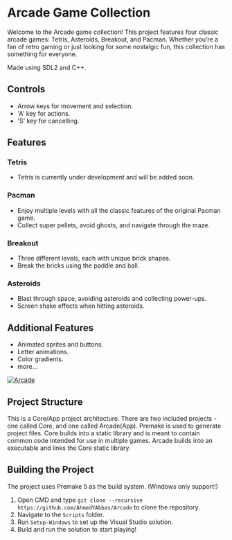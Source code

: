 # Arcade Game Collection

Welcome to the Arcade game collection! This project features four classic arcade games: Tetris, Asteroids, Breakout, and Pacman. Whether you’re a fan of retro gaming or just looking for some nostalgic fun, this collection has something for everyone.

Made using SDL2 and C++.

## Controls
- Arrow keys for movement and selection.
- 'A' key for actions.
- 'S' key for cancelling.

## Features
### Tetris
- Tetris is currently under development and will be added soon.

### Pacman
- Enjoy multiple levels with all the classic features of the original Pacman game.
- Collect super pellets, avoid ghosts, and navigate through the maze.

### Breakout
- Three different levels, each with unique brick shapes.
- Break the bricks using the paddle and ball.

### Asteroids
- Blast through space, avoiding asteroids and collecting power-ups.
- Screen shake effects when hitting asteroids.

## Additional Features
- Animated sprites and buttons.
- Letter animations.
- Color gradients.
- more...

[![Arcade](https://i9.ytimg.com/vi_webp/lptdxB8ehoU/mq1.webp?sqp=CPzLoLMG-oaymwEmCMACELQB8quKqQMa8AEB-AH-CYAC0AWKAgwIABABGEMgTChlMA8%3D&rs=AOn4CLDzEm781OpOeK0Din1fBy5wXhCRtQ&retry=4)](https://youtu.be/lptdxB8ehoU "Arcade")

## Project Structure
This is a Core/App project architecture. There are two included projects - one called Core, and one called Arcade(App). Premake is used to generate project files.
Core builds into a static library and is meant to contain common code intended for use in multiple games. Arcade builds into an executable and links the Core static library.

## Building the Project
The project uses Premake 5 as the build system. (Windows only support!)
1. Open CMD and type `git clone --recursive https://github.com/AhmedYAbbas/Arcade` to clone the repository. 
2. Navigate to the `Scripts` folder.
3. Run `Setup-Windows` to set up the Visual Studio solution.
4. Build and run the solution to start playing!